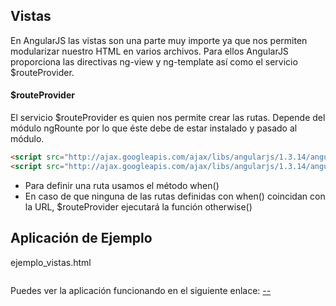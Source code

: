 ## Vistas ##

En AngularJS las vistas son una parte muy importe ya que nos permiten modularizar nuestro HTML en varios archivos. Para ellos AngularJS proporciona las directivas ng-view y ng-template así como el servicio $routeProvider.

#### $routeProvider
El servicio $routeProvider es quien nos permite crear las rutas. Depende del módulo ngRounte por lo que éste debe de estar instalado y pasado al módulo. 

```HTML
<script src="http://ajax.googleapis.com/ajax/libs/angularjs/1.3.14/angular.min.js"></script>
<script src="http://ajax.googleapis.com/ajax/libs/angularjs/1.3.14/angular-route.js"></script>
```

* Para definir una ruta usamos el método when()
* En caso de que ninguna de las rutas definidas con when() coincidan con la URL, $routeProvider ejecutará la función otherwise()

## Aplicación de Ejemplo ##


ejemplo_vistas.html

```HTML
```

Puedes ver la aplicación funcionando en el siguiente enlace:
[--](#)
